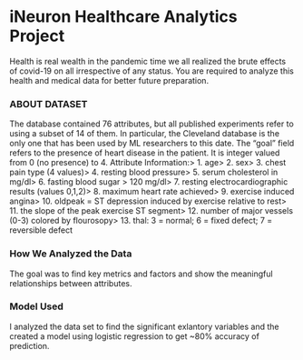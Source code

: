 
# iNeuron Healthcare Analytics Project


Health is real wealth in the pandemic time we all realized the brute effects of covid-19 on
all irrespective of any status. You are required to analyze this health and medical data for
better future preparation.

### ABOUT DATASET
The database contained 76 attributes, but all published experiments refer to using a
subset of 14 of them. In particular, the Cleveland database is the only one that has been
used by ML researchers to this date. The “goal” field refers to the presence of heart
disease in the patient. It is integer valued from 0 (no presence) to 4. Attribute
Information:> 1. age> 2. sex> 3. chest pain type (4 values)> 4. resting blood pressure>
5. serum cholesterol in mg/dl> 6. fasting blood sugar > 120 mg/dl> 7. resting
electrocardiographic results (values 0,1,2)> 8. maximum heart rate achieved> 9.
exercise induced angina> 10. oldpeak = ST depression induced by exercise relative to
rest> 11. the slope of the peak exercise ST segment> 12. number of major vessels (0-3)
colored by flourosopy> 13. thal: 3 = normal; 6 = fixed defect; 7 = reversible defect

### How We Analyzed the Data
The goal was to find key metrics and factors and show the meaningful relationships between attributes.

### Model Used
I analyzed the data set to find the significant exlantory variables and the created a model using logistic regression to get ~80% accuracy of prediction.